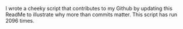 I wrote a cheeky script that contributes to my Github by updating this ReadMe to illustrate why more than commits matter. This script has run 2096 times.